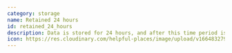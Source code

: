 ```yaml
---
category: storage
name: Retained 24 hours
id: retained_24_hours
description: Data is stored for 24 hours, and after this time period is deleted
icon: https://res.cloudinary.com/helpful-places/image/upload/v1664832795/dtpr-icons/retention/yes_nudvht.svg
---
```

